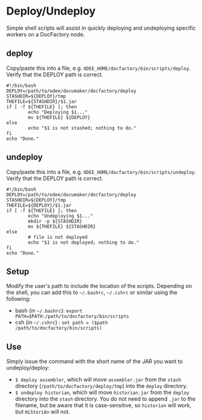 # Deploy/Undeploy
Simple shell scripts will assist in quickly deploying and undeploying specific workers on a DocFactory node.

## deploy
Copy/paste this into a file, e.g. `ODEE_HOME/docfactory/bin/scripts/deploy`. Verify that the DEPLOY path is correct.
```
#!/bin/bash
DEPLOY=/path/to/odee/documaker/docfactory/deploy
STASHDIR=${DEPLOY}/tmp
THEFILE=${STASHDIR}/$1.jar
if [ -f ${THEFILE} ]; then
        echo "Deploying $1..."
        mv ${THEFILE} ${DEPLOY}
else
    	echo "$1 is not stashed; nothing to do."
fi
echo "Done."
```

## undeploy
Copy/paste this into a file, e.g. `ODEE_HOME/docfactory/bin/scripts/undeploy`. Verify that the DEPLOY path is correct.
```
#!/bin/bash
DEPLOY=/path/to/odee/documaker/docfactory/deploy
STASHDIR=${DEPLOY}/tmp
THEFILE=${DEPLOY}/$1.jar
if [ -f ${THEFILE} ]; then
        echo "Undeploying $1..."
        mkdir -p ${STASHDIR}
        mv ${THEFILE} ${STASHDIR}
else
    	# file is not deployed
        echo "$1 is not deployed; nothing to do."
fi
echo "Done."
```

## Setup
Modify the user's path to include the location of the scripts. Depending on the shell, you can add this to `~/.bashrc`, `~/.cshrc` or similar
using the following:
* bash (in `~/.bashrc`): `export PATH=$PATH:/path/to/docfactory/bin/scripts`
* csh (in `~/.cshrc`) : `set path = ($path /path/to/docfactory/bin/scripts)`

## Use
Simply issue the command with the short name of the JAR you want to undeploy/deploy:
* `$ deploy assembler`, which will move `assembler.jar` from the `stash` directory (`/path/to/docfactory/deploy/tmp`) into the `deploy` directory.
* `$ undeploy historian`, which will move `historian.jar` from the `deploy` directory into the `stash` directory. 
You do not need to append `.jar` to the filename, but be aware that it is case-sensitive, so `historian` will work, but `HiStoriAn` will not.

